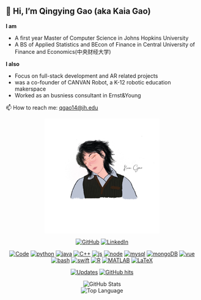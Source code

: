 ## 👋 Hi, I’m Qingying Gao (aka Kaia Gao)
**I am**
- A first year Master of Computer Science in Johns Hopkins University
- A BS of Applied Statistics and BEcon of Finance in Central University of Finance and Economics(中央财经大学)

**I also**
- Focus on full-stack development and AR related projects
- was a co-founder of CANVAN Robot, a K-12 robotic education makerspace
- Worked as an busniess consultant in Ernst&Young

📫 How to reach me: qgao14@jh.edu


<div align="center">
  <img src="./selfie.JPG" width = "300" alt="selfie" align=center />
</div>
<p align="center">
    <a href="https://github.com/kaiagaoqy" target="_blank"><img alt="GitHub" src="https://img.shields.io/badge/-@kaiagaoqy-181717?style=flat-square&logo=GitHub&logoColor=white"></a>
    <a href="https://www.linkedin.com/in/kaia-qy-gao" target="_blank"><img alt="LinkedIn" src="https://img.shields.io/badge/-LinkedIn-0077B5?style=flat-square&logo=Linkedin&logoColor=white"></a>
<!--
    <a href="https://www.researchgate.net/profile/Alwin_Wang" target="_blank"><img alt="ResearchGate" src="https://img.shields.io/badge/-ResearchGate-00CCBB?style=flat-square&logo=ResearchGate&logoColor=white"></a>
    <a href="https://orcid.org/0000-0003-4883-2917" target="_blank"><img alt="ORCID" src="https://img.shields.io/badge/-ORCID-A6CE39?style=flat-square&logo=ORCID&logoColor=white"></a>
    <a href="https://stackoverflow.com/users/5782687/alwin" target="_blank"><img alt="Stack Overflow" src="https://img.shields.io/badge/-Stack%20Overflow-FE7A16?style=flat-square&logo=Stack-Overflow&logoColor=white"></a>
    <a href="https://stackexchange.com/users/4446338/alwin" target="_blank"><img alt="Stack Exchange" src="https://img.shields.io/badge/-Stack%20Exchange-1E5297?style=flat-square&logo=Stack-Exchange&logoColor=white"></a>
 -->
</p>

<p align="center">
    <a href="https://github.com/kaiagaoqy?tab=repositories" target="_blank"><img alt="Code" src="https://img.shields.io/badge/-code-000000?style=flat-square&logo=Plex&logoColor=white"></a>
    <a href="https://github.com/kaiagaoqy?tab=repositories&language=python" target="_blank"><img alt="python" src="https://img.shields.io/badge/-python-3776AB?style=flat-square&logo=Python&logoColor=white"></a>
  <a href="https://github.com/kaiagaoqy?tab=repositories&language=JAVA" target="_blank"><img alt="java" src="https://img.shields.io/badge/-JAVA-749F82?style=flat-square&logo=java&logoColor=white"></a>
    <a href="https://github.com/kaiagaoqy?tab=repositories&language=c%2B%2B" target="_blank"><img alt="C++" src="https://img.shields.io/badge/-C%2B%2B-00599C?style=flat-square&logo=C%2B%2B&logoColor=white"></a>
    <a href="https://github.com/kaiagaoqy?tab=repositories&language=JavaScript" target="_blank"><img alt="js" src="https://img.shields.io/badge/-JavaScript-5391FE?style=flat-square&logo=javascript&logoColor=white"></a>
  <a href="https://github.com/kaiagaoqy?tab=repositories&language=node" target="_blank"><img alt="node" src="https://img.shields.io/badge/-Node-1491FE?style=flat-square&logo=node.js&logoColor=white"></a>
  <a href="https://github.com/kaiagaoqy?tab=repositories&language=mysql" target="_blank"><img alt="mysql" src="https://img.shields.io/badge/-MySQL-DD5053?style=flat-square&logo=MySQL&logoColor=white"></a>
  <a href="https://github.com/kaiagaoqy?tab=repositories&language=mongoDB" target="_blank"><img alt="mongoDB" src="https://img.shields.io/badge/-MongoDB-000000?style=flat-square&logo=MongoDB&logoColor=white"></a>
  <a href="https://github.com/kaiagaoqy?tab=repositories&language=vue" target="_blank"><img alt="vue" src="https://img.shields.io/badge/-Vue-5DA7DB?style=flat-square&logo=vue.js&logoColor=white"></a>
  <a href="https://github.com/kaiagaoqy?tab=repositories&language=Bash" target="_blank"><img alt="bash" src="https://img.shields.io/badge/-Bash-3C4048?style=flat-square&logo=Bash#&logoColor=white"></a>
  <a href="https://github.com/kaiagaoqy?tab=repositories&language=Swift" target="_blank"><img alt="swift" src="https://img.shields.io/badge/-Swift-DD5353?style=flat-square&logo=swift&logoColor=white"></a>
  <a href="https://github.com/kaiagaoqy?tab=repositories&language=r" target="_blank"><img alt="R" src="https://img.shields.io/badge/-R-276DC3?style=flat-square&logo=R&logoColor=white"></a>
    <a href="https://github.com/kaiagaoqy?tab=repositories&language=matlab" target="_blank"><img alt="MATLAB" src="https://img.shields.io/badge/-MATLAB-0076A8?style=flat-square&logo=Mathworks&logoColor=white"></a>
    <a href="https://github.com/kaiagaoqy?tab=repositories&language=TeX" target="_blank"><img alt="LaTeX" src="https://img.shields.io/badge/-LaTeX-008080?style=flat-square&logo=LaTeX&logoColor=white"></a>
</p>


<p align="center">
    <a href="https://github.com/kaiagaoqy?tab=followers" target="_blank"><img alt="Updates" src="https://img.shields.io/badge/--000000?style=flat-square&logo=RSS&logoColor=white"></a>
    <!--<a href="https://github.com/kaiagaoqy" target="_blank"><img alt="kaiagaoqy" src="https://badges.pufler.dev/visits/kaiagaoqy/kaiagaoqy?logo=GitHub&label=visits&color=success&logoColor=white&style=flat-square"/></a>
    <a href="https://github.com/kaiagaoqy" target="_blank"><img alt="profile hits" src="https://img.shields.io/jsdelivr/gh/hw/kaiagaoqy/kaiagaoqy?label=hits&style=flat-square"></a>-->
    <a href="https://github.com/kaiagaoqy/kaiagaoqy" target="_blank"><img alt="GitHub hits" src="https://img.shields.io/github/last-commit/kaiagaoqy/kaiagaoqy?label=profile%20updated&style=flat-square"></a>
</p>

<!--<details>
<summary>Click for GitHub Stats</summary> -->
<p align="center">
    <img alt = "GitHub Stats" src="https://github-readme-stats.vercel.app/api?username=kaiagaoqy&show_icons=true&hide=issues&icon_color=000000&hide_border=true&title_color=5391FE&text_color=555">
    <br>
    <img alt = "Top Language" src="https://github-readme-stats.vercel.app/api/top-langs/?username=kaiagaoqy&hide=html,&hide_border=true&title_color=5391FE&text_color=555"
</p>
<!--</details>-->
